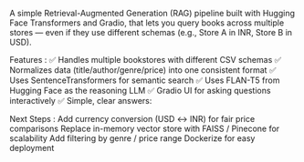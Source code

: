 A simple Retrieval-Augmented Generation (RAG) pipeline built with Hugging Face Transformers and Gradio, that lets you query books across multiple stores — even if they use different schemas (e.g., Store A in INR, Store B in USD).

Features :
✅ Handles multiple bookstores with different CSV schemas
✅ Normalizes data (title/author/genre/price) into one consistent format
✅ Uses SentenceTransformers for semantic search
✅ Uses FLAN-T5 from Hugging Face as the reasoning LLM
✅ Gradio UI for asking questions interactively
✅ Simple, clear answers:

Next Steps :
Add currency conversion (USD ↔ INR) for fair price comparisons
Replace in-memory vector store with FAISS / Pinecone for scalability
Add filtering by genre / price range
Dockerize for easy deployment
